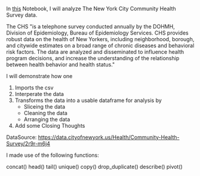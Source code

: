 In [this](https://github.com/yuleidner/Katz_Data_Analytics/blob/master/M9/M9%20Project.ipynb) Notebook, I will analyze The New York City Community Health Survey data.

The CHS "is a telephone survey conducted annually by the DOHMH, Division of Epidemiology, Bureau of Epidemiology Services. CHS provides robust data on the health of New Yorkers, including neighborhood, borough, and citywide estimates on a broad range of chronic diseases and behavioral risk factors. The data are analyzed and disseminated to influence health program decisions, and increase the understanding of the relationship between health behavior and health status."

I will demonstrate how one
1. Imports the csv
2. Interperate the data
3. Transforms the data into a usable dataframe for analysis by
    - Sliceing the data
    - Cleaning the data
    - Arranging the data
4. Add some Closing Thoughts
    

DataSource: https://data.cityofnewyork.us/Health/Community-Health-Survey/2r9r-m6j4


I made use of the following functions:

concat()
head()
tail()
unique()
copy()
drop_duplicate()
describe()
pivot()
